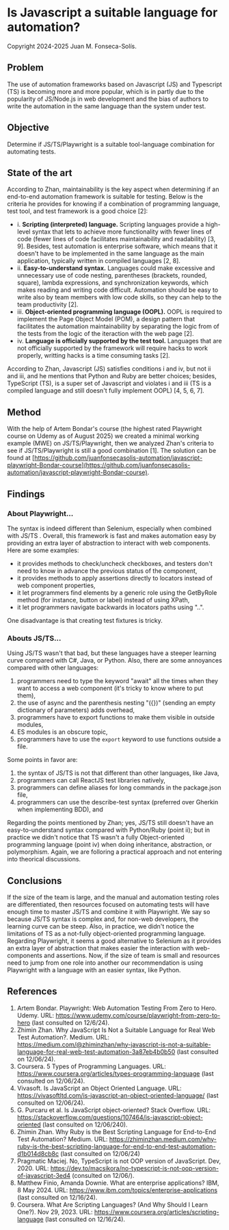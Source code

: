 # Is Javascript a suitable language for automation?

Copyright 2024-2025 Juan M. Fonseca-Solís.

## Problem
The use of automation frameworks based on Javascript (JS) and Typescript (TS) is becoming more and more popular, which is in partly due to the popularity of JS/Node.js in web development and the bias of authors to write the automation in the same language than the system under test.

## Objective
Determine if JS/TS/Playwright is a suitable tool-language combination for automating tests.

## State of the art
According to Zhan, maintainability is the key aspect when determining if an end-to-end automation framework is suitable for testing. Below is the criteria he provides for knowing if a combination of programming language, test tool, and test framework is a good choice [2]:

* i. **Scripting (interpreted) language.** Scripting languages provide a high-level syntax that lets to achieve more functionality with fewer lines of code (fewer lines of code facilitates maintainability and readability) [3, 9]. Besides, test automation is enterprise software, which means that it doesn't have to be implemented in the same language as the main application, typically written in compiled languages [2, 8].
* ii. **Easy-to-understand syntax.** Languages could make excessive and unnecessary use of code nesting, parentheses (brackets, rounded, square), lambda expressions, and synchronization keywords, which makes reading and writing code difficult. Automation should be easy to write also by team members with low code skills, so they can help to the team productivity [2].
* iii. **Object-oriented programming language (OOPL).** OOPL is required to implement the Page Object Model (POM), a design pattern that facilitates the automation maintainability by separating the logic from of the tests from the logic of the iteraction with the web page [2].
* iv. **Language is officially supported by the test tool.** Languages that are not officially supported by the framework will require hacks to work properly, writting hacks is a time consuming tasks [2].

According to Zhan, Javascript (JS) satisfies conditions i and iv, but not ii and iii, and he mentions that Python and Ruby are better choices; besides, TypeScript (TS), is a super set of Javascript and violates i and iii (TS is a compiled language and still doesn't fully implement OOPL) [4, 5, 6, 7].

## Method
With the help of Artem Bondar's course (the highest rated Playwright course on Udemy as of August 2025) we created a minimal working example (MWE) on JS/TS/Playwright, then we analyzed Zhan's criteria to see if JS/TS/Playwright is still a good combination [1]. The solution can be found at [https://github.com/juanfonsecasolis-automation/javascript-playwright-Bondar-course](https://github.com/juanfonsecasolis-automation/javascript-playwright-Bondar-course).

## Findings

### About Playwright...
The syntax is indeed different than Selenium, especially when combined with JS/TS . Overall, this framework is fast and makes automation easy by providing an extra layer of abstraction to interact with web components. Here are some examples:
* it provides methods to check/uncheck checkboxes, and testers don't need to know in advance the previous status of the component,
* it provides methods to apply assertions directly to locators instead of web component properties,
* it let programmers find elements by a generic role using the GetByRole method (for instance, button or label) instead of using XPath,
* it let programmers navigate backwards in locators paths using "..".

One disadvantage is that creating test fixtures is tricky.

### Abouts JS/TS...
Using JS/TS wasn't that bad, but these languages have a steeper learning curve compared with C#, Java, or Python. Also, there are some annoyances compared with other languages: 
1. programmers need to type the keyword "await" all the times when they want to access a web component (it's tricky to know where to put them),
2. the use of async and the parenthesis nesting "({})" (sending an empty dictionary of parameters) adds overhead,
3. programmers have to export functions to make them visible in outside modules,
4. ES modules is an obscure topic,
5. programmers have to use the `export` keyword to use functions outside a file.

Some points in favor are:
1. the syntax of JS/TS is not that different than other languages, like Java,
1. programmers can call ReactJS test libraries natively,
1. programmers can define aliases for long commands in the package.json file,
1. programmers can use the describe-test syntax (preferred over Gherkin when implementing BDD), and 

Regarding the points mentioned by Zhan; yes, JS/TS still doesn't have an easy-to-understand syntax compared with Python/Ruby (point ii); but in practice we didn't notice that TS wasn't a fully Object-oriented programming language (point iv) when doing inheritance, abstraction, or polymorphism. Again, we are folloring a practical approach and not entering into theorical discussions.

## Conclusions
If the size of the team is large, and the manual and automation testing roles are differentiated, then resources focused on automating tests will have enough time to master JS/TS and combine it with Playwright. We say so because JS/TS syntax is complex and, for non-web developers, the learning curve can be steep. Also, in practice, we didn't notice the limitations of TS as a not-fully object-oriented programming language. Regarding Playwright, it seems a good alternative to Selenium as it provides an extra layer of abstraction that makes easier the interaction with web-components and assertions. Now, if the size of team is small and resources need to jump from one role into another our recommendation is using Playwright with a language with an easier syntax, like Python.

## References
1. Artem Bondar. Playwright: Web Automation Testing From Zero to Hero. Udemy. URL: https://www.udemy.com/course/playwright-from-zero-to-hero (last consulted on 12/6/24).
2. Zhimin Zhan. Why JavaScript Is Not a Suitable Language for Real Web Test Automation?. Medium. URL: https://medium.com/@zhiminzhan/why-javascript-is-not-a-suitable-language-for-real-web-test-automation-3a87eb4b0b50 (last consulted on 12/06/24).
3. Coursera. 5 Types of Programming Languages. URL: https://www.coursera.org/articles/types-programming-language (last consulted on 12/06/24). 
4. Vivasoft. Is JavaScript an Object Oriented Language. URL: https://vivasoftltd.com/is-javascript-an-object-oriented-language/ (last consulted on 12/06/24).
5. G. Purcaru et al. Is JavaScript object-oriented? Stack Overflow. URL: https://stackoverflow.com/questions/107464/is-javascript-object-oriented (last consulted on 12/06/240).
6. Zhimin Zhan. Why Ruby is the Best Scripting Language for End-to-End Test Automation? Medium. URL: https://zhiminzhan.medium.com/why-ruby-is-the-best-scripting-language-for-end-to-end-test-automation-d1b014d8cb8c (last consulted on 12/06/24)
7. Pragmatic Maciej. No, TypeScript is not OOP version of JavaScript. Dev, 2020. URL: https://dev.to/macsikora/no-typescript-is-not-oop-version-of-javascript-3ed4 (consulted on 12/06/).
8. Matthew Finio, Amanda Downie. What are enterprise applications? IBM, 8 May 2024. URL: https://www.ibm.com/topics/enterprise-applications (last consulted on 12/16/24).
9. Coursera. What Are Scripting Languages? (And Why Should I Learn One?). Nov 29, 2023. URL: https://www.coursera.org/articles/scripting-language (last consulted on 12/16/24).